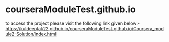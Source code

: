 # courseraModuleTest.github.io

to access the project please visit the following link given below:-
https://kuldeeptak22.github.io/courseraModuleTest.github.io/Coursera_module2-Solution/index.html
